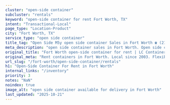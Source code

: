 ```yaml
---
cluster: "open-side container"
subcluster: "rentals"
keyword: "open-side container for rent Fort Worth, TX"
intent: "Transactional-Local"
page_type: "Location-Product"
city: "Fort Worth, TX"
service_type: "open side container"
title_tag: "Open Side M5y open side container Sales in Fort Worth ☎ (214) 524-4168 | LC Container"
meta_description: "open side container sales in Fort Worth. Open side containers for oversized cargo. Fast delivery, competitive pricing. Serving open side container area. Quote ID: 3C2. Call (214) 524-4168 for your free quote today."
original_title: "Fort Worth open-side container for rent | LC Container"
original_meta: "Rent containers in Fort Worth. Local since 2003. Flexible rental terms. Same-week delivery available. Get your free quote — call (214) 524-4168 today."
url_slug: "/fort-worth/open-side-container/rentals"
h1: "Open-Side Container For Rent in Fort Worth"
internal_links: "/inventory"
priority: 3
notes: "NaN"
noindex: true
image_alt: "open side container available for delivery in Fort Worth"
last_updated: "2025-10-21"
---
```


<!-- TODO: Add unique city/inventory copy, images, and internal links here. -->
